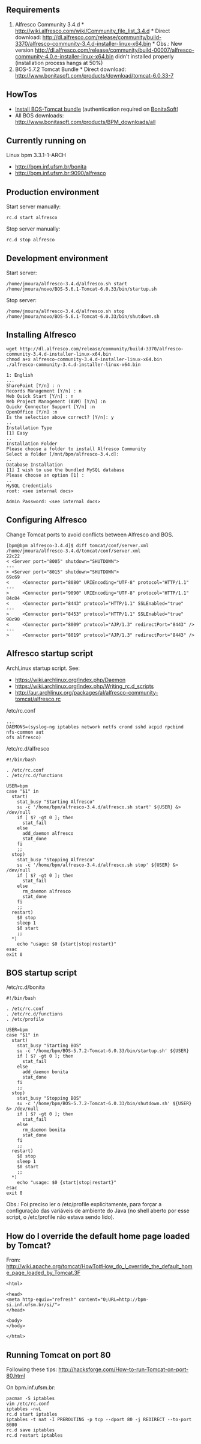 ## Requirements ##
  1. Alfresco Community 3.4.d
    * http://wiki.alfresco.com/wiki/Community_file_list_3.4.d
    * Direct download: http://dl.alfresco.com/release/community/build-3370/alfresco-community-3.4.d-installer-linux-x64.bin
    * Obs.: New version http://dl.alfresco.com/release/community/build-00007/alfresco-community-4.0.e-installer-linux-x64.bin didn't installed properly (installation process hangs at 50%)
  1. BOS-5.7.2 Tomcat Bundle
    * Direct download: http://www.bonitasoft.com/products/download/tomcat-6.0.33-7

## HowTos ##

  * [Install BOS-Tomcat bundle](http://www.bonitasoft.com/resources/documentation/bos-57/system-administration/installation/install-bos-bundles/install-bos-tomcat-bundle) (authentication required on [BonitaSoft](http://www.bonitasoft.com))
  * All BOS downloads: http://www.bonitasoft.com/products/BPM_downloads/all


## Currently running on ##

Linux bpm 3.3.1-1-ARCH

  * http://bpm.inf.ufsm.br/bonita
  * http://bpm.inf.ufsm.br:9090/alfresco


## Production environment ##

Start server manually:

```
rc.d start alfresco
```

Stop server manually:

```
rc.d stop alfresco
```

## Development environment ##

Start server:

```
/home/jmoura/alfresco-3.4.d/alfresco.sh start
/home/jmoura/novo/BOS-5.6.1-Tomcat-6.0.33/bin/startup.sh
```

Stop server:

```
/home/jmoura/alfresco-3.4.d/alfresco.sh stop
/home/jmoura/novo/BOS-5.6.1-Tomcat-6.0.33/bin/shutdown.sh
```


## Installing Alfresco ##

```
wget http://dl.alfresco.com/release/community/build-3370/alfresco-community-3.4.d-installer-linux-x64.bin
chmod a+x alfresco-community-3.4.d-installer-linux-x64.bin
./alfresco-community-3.4.d-installer-linux-x64.bin

1: English
...
SharePoint [Y/n] : n
Records Management [Y/n] : n
Web Quick Start [Y/n] : n
Web Project Management (AVM) [Y/n] :n
Quickr Connector Support [Y/n] :n
OpenOffice [Y/n] :n
Is the selection above correct? [Y/n]: y
..
Installation Type
[1] Easy
..
Installation Folder
Please choose a folder to install Alfresco Community
Select a folder [/mnt/bpm/alfresco-3.4.d]:
..
Database Installation
[1] I wish to use the bundled MySQL database
Please choose an option [1] :
..
MySQL Credentials
root: <see internal docs>

Admin Password: <see internal docs>
```


## Configuring Alfresco ##

Change Tomcat ports to avoid conflicts between Alfresco and BOS.
```
[bpm@bpm alfresco-3.4.d]$ diff tomcat/conf/server.xml /home/jmoura/alfresco-3.4.d/tomcat/conf/server.xml
22c22
< <Server port="8005" shutdown="SHUTDOWN">
---
> <Server port="8015" shutdown="SHUTDOWN">
69c69
<     <Connector port="8080" URIEncoding="UTF-8" protocol="HTTP/1.1" 
---
>     <Connector port="9090" URIEncoding="UTF-8" protocol="HTTP/1.1" 
84c84
<     <Connector port="8443" protocol="HTTP/1.1" SSLEnabled="true"
---
>     <Connector port="8453" protocol="HTTP/1.1" SSLEnabled="true"
90c90
<     <Connector port="8009" protocol="AJP/1.3" redirectPort="8443" />
---
>     <Connector port="8019" protocol="AJP/1.3" redirectPort="8443" />
```


## Alfresco startup script ##

ArchLinux startup script.
See:
  * https://wiki.archlinux.org/index.php/Daemon
  * https://wiki.archlinux.org/index.php/Writing_rc.d_scripts
  * http://aur.archlinux.org/packages/al/alfresco-community-tomcat/alfresco.rc

/etc/rc.conf
```
...
DAEMONS=(syslog-ng iptables network netfs crond sshd acpid rpcbind nfs-common aut
ofs alfresco)

```

/etc/rc.d/alfresco
```
#!/bin/bash

. /etc/rc.conf
. /etc/rc.d/functions

USER=bpm
case "$1" in
  start)
    stat_busy "Starting Alfresco"
    su -c '/home/bpm/alfresco-3.4.d/alfresco.sh start' ${USER} &> /dev/null
    if [ $? -gt 0 ]; then
      stat_fail
    else
      add_daemon alfresco
      stat_done
    fi
    ;;
  stop)
    stat_busy "Stopping Alfresco"
    su -c '/home/bpm/alfresco-3.4.d/alfresco.sh stop' ${USER} &> /dev/null 
    if [ $? -gt 0 ]; then
      stat_fail
    else
      rm_daemon alfresco
      stat_done
    fi
    ;;
  restart)
    $0 stop
    sleep 1
    $0 start
    ;;
  *)
    echo "usage: $0 {start|stop|restart}"
esac
exit 0

```


## BOS startup script ##

/etc/rc.d/bonita

```
#!/bin/bash

. /etc/rc.conf
. /etc/rc.d/functions
. /etc/profile

USER=bpm
case "$1" in
  start)
    stat_busy "Starting BOS"
    su -c '/home/bpm/BOS-5.7.2-Tomcat-6.0.33/bin/startup.sh' ${USER}
    if [ $? -gt 0 ]; then
      stat_fail
    else
      add_daemon bonita 
      stat_done
    fi
    ;;
  stop)
    stat_busy "Stopping BOS"
    su -c '/home/bpm/BOS-5.7.2-Tomcat-6.0.33/bin/shutdown.sh' ${USER} &> /dev/null 
    if [ $? -gt 0 ]; then
      stat_fail
    else
      rm_daemon bonita
      stat_done
    fi
    ;;
  restart)
    $0 stop
    sleep 1
    $0 start
    ;;
  *)
    echo "usage: $0 {start|stop|restart}"
esac
exit 0
```
Obs.: Foi preciso ler o /etc/profile explicitamente, para forçar a configuração das variáveis de ambiente do Java (no shell aberto por esse script, o /etc/profile não estava sendo lido).

## How do I override the default home page loaded by Tomcat? ##

From: http://wiki.apache.org/tomcat/HowTo#How_do_I_override_the_default_home_page_loaded_by_Tomcat.3F

```
<html>

<head>
<meta http-equiv="refresh" content="0;URL=http://bpm-si.inf.ufsm.br/si/">
</head>

<body>
</body>

</html>
```

## Running Tomcat on port 80 ##

Following these tips: http://hacksforge.com/How-to-run-Tomcat-on-port-80.html

On bpm.inf.ufsm.br:
```
pacman -S iptables
vim /etc/rc.conf
iptables -nvL
rc.d start iptables
iptables -t nat -I PREROUTING -p tcp --dport 80 -j REDIRECT --to-port 8080
rc.d save iptables
rc.d restart iptables
```